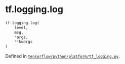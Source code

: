 <div itemscope itemtype="http://developers.google.com/ReferenceObject">
<meta itemprop="name" content="tf.logging.log" />
<meta itemprop="path" content="Stable" />
</div>

# tf.logging.log

``` python
tf.logging.log(
    level,
    msg,
    *args,
    **kwargs
)
```



Defined in [`tensorflow/python/platform/tf_logging.py`](/code/stable/tensorflow/python/platform/tf_logging.py).

